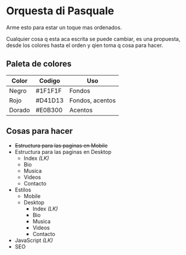 # Orquesta di Pasquale

Arme esto para estar un toque mas ordenados.

Cualquier cosa q esta aca escrita se puede cambiar, es una propuesta, desde los colores hasta el orden y qien toma q cosa para hacer. 

## Paleta de colores

| Color | Codigo | Uso |
| ----- | ------ | ------ |
| Negro | #1F1F1F | Fondos |
| Rojo | #D41D13 | Fondos, acentos |
| Dorado | #E0B300 | Acentos |

## Cosas para hacer

 - ~~Estructura para las paginas en Mobile~~
 - Estructura para las paginas en Desktop
   - Index *(LK)*
   - Bio
   - Musica
   - Videos
   - Contacto
 - Estilos
   - Mobile 
   - Desktop
     - Index *(LK)*
     - Bio
     - Musica
     - Videos
     - Contacto
 - JavaScript *(LK)*
 - SEO